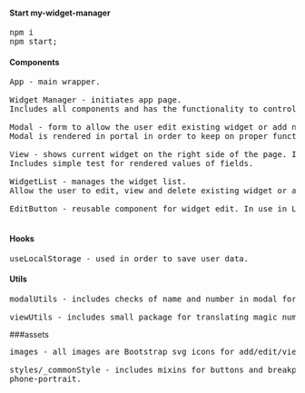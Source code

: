 #### Start my-widget-manager
<pre>
npm i 
npm start;
</pre>

#### Components 
<pre>
App - main wrapper.

Widget Manager - initiates app page. 
Includes all components and has the functionality to control and pass states to children.

Modal - form to allow the user edit existing widget or add new one.
Modal is rendered in portal in order to keep on proper functionality of the component as a popup.

View - shows current widget on the right side of the page. Includes edit button for viewed widget.
Includes simple test for rendered values of fields.

WidgetList - manages the widget list.
Allow the user to edit, view and delete existing widget or add new one.

EditButton - reusable component for widget edit. In use in List component and view component.

</pre>

#### Hooks
<pre>
useLocalStorage - used in order to save user data.      
</pre>

#### Utils
<pre>
modalUtils - includes checks of name and number in modal form.

viewUtils - includes small package for translating magic number to words for view component.
</pre>

###assets
<pre>
images - all images are Bootstrap svg icons for add/edit/view/delete options in the app. 

styles/_commonStyle - includes mixins for buttons and breakpoints: phone-landscape and
phone-portrait.

</pre>

